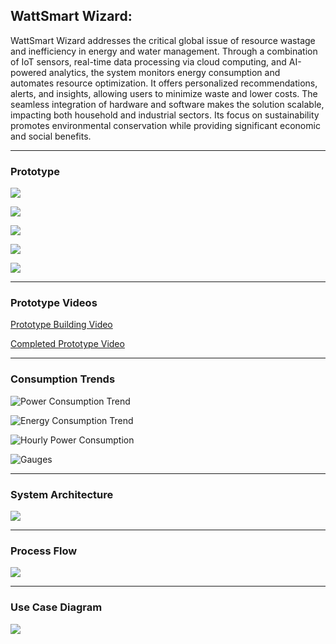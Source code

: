 ## WattSmart Wizard:

WattSmart Wizard addresses the critical global issue of resource wastage and inefficiency in energy and water management. Through a combination of IoT sensors, real-time data processing via cloud computing, and AI-powered analytics, the system monitors energy consumption and automates resource optimization. It offers personalized recommendations, alerts, and insights, allowing users to minimize waste and lower costs. The seamless integration of hardware and software makes the solution scalable, impacting both household and industrial sectors. Its focus on sustainability promotes environmental conservation while providing significant economic and social benefits.


--------------------------------------------

### Prototype

![](./Prototype/Screenshot%202024-09-20%20230353.png)

![](./Prototype/Screenshot%202024-09-20%20230407.png)

![](./Prototype/Screenshot%202024-09-20%20230422.png)

![](./Prototype/Screenshot%202024-09-20%20230453.png)

![](./Prototype/Screenshot%202024-09-21%20015041.png)

-------------------------------------------

### Prototype Videos

[Prototype Building Video](https://drive.google.com/file/d/1tvZA3WfAX7iffpSlLtlsnMWY1TiCsKvl/view?usp=drive_link)

[Completed Prototype Video](https://drive.google.com/file/d/1-HvR4pLiURuJj40uSouTSdyDavTFGz7G/view?usp=drive_link)

--------------------------------------------

### Consumption Trends

![Power Consumption Trend](./Analysed_Trends/Power_Consumption_Trend.png)

![Energy Consumption Trend](./Analysed_Trends/Energy_Consumption_Trend.png)

![Hourly Power Consumption](./Analysed_Trends/Power_Consumption_Hourly.png)

![Gauges](./Analysed_Trends/Gauges.png)

--------------------------------------------

### System Architecture

![](./System_Architecture.png)

--------------------------------------------

### Process Flow

![](./Process_Flow.png)

--------------------------------------------

### Use Case Diagram

![](./Use_Case_Diagram.png)


